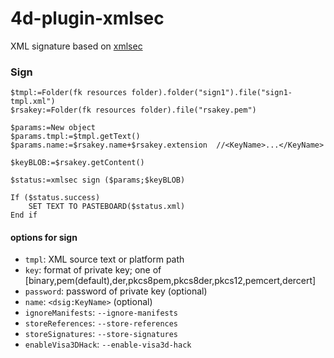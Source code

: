 # 4d-plugin-xmlsec
XML signature based on [xmlsec](https://www.aleksey.com/xmlsec/)

### Sign

```4d
$tmpl:=Folder(fk resources folder).folder("sign1").file("sign1-tmpl.xml")
$rsakey:=Folder(fk resources folder).file("rsakey.pem")

$params:=New object
$params.tmpl:=$tmpl.getText()
$params.name:=$rsakey.name+$rsakey.extension  //<KeyName>...</KeyName>

$keyBLOB:=$rsakey.getContent()

$status:=xmlsec sign ($params;$keyBLOB)

If ($status.success)
	SET TEXT TO PASTEBOARD($status.xml)
End if 
```

#### options for **sign**

* `tmpl`: XML source text or platform path  
* `key`: format of private key; one of \[binary,pem(default),der,pkcs8pem,pkcs8der,pkcs12,pemcert,dercert\]  
* `password`: password of private key (optional)  
* `name`: `<dsig:KeyName>` (optional)  
* `ignoreManifests`: `--ignore-manifests`
* `storeReferences`: `--store-references`
* `storeSignatures`: `--store-signatures`
* `enableVisa3DHack`: `--enable-visa3d-hack`
